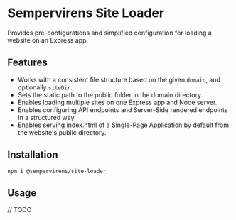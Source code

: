 # Sempervirens Site Loader

Provides pre-configurations and simplified configuration for loading a website on an Express app.

## Features

- Works with a consistent file structure based on the given `domain`, and optionally `siteDir`.
- Sets the static path to the public folder in the domain directory.
- Enables loading multiple sites on one Express app and Node server.
- Enables configuring API endpoints and Server-Side rendered endpoints in a structured way.
- Enables serving index.html of a Single-Page Application by default from the website's public directory.

## Installation

`npm i @sempervirens/site-loader`

## Usage

// TODO
